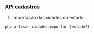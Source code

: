 ### API cadastros

1. Importação das cidades do estado
```
php artisan cidades:importar {estado?}
```
